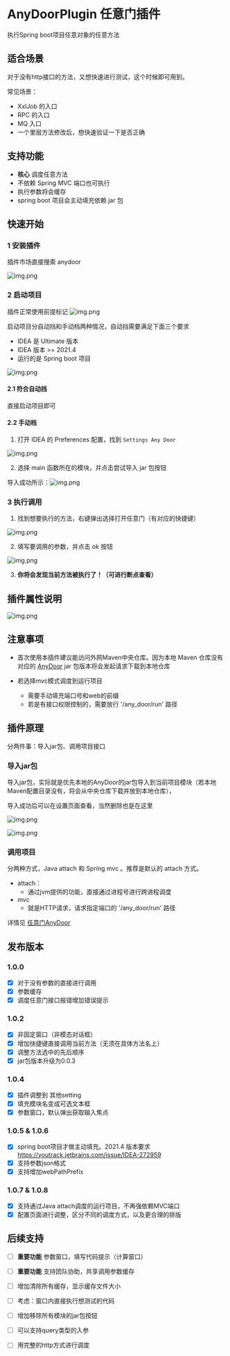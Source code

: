 # AnyDoorPlugin 任意门插件

执行Spring boot项目任意对象的任意方法

## 适合场景
对于没有http接口的方法，又想快速进行测试，这个时候即可用到。

常见场景：
- XxlJob 的入口
- RPC 的入口
- MQ 入口
- 一个里层方法修改后，想快速验证一下是否正确

## 支持功能
- **核心** 调度任意方法
- 不依赖 Spring MVC 端口也可执行
- 执行参数将会缓存
- spring boot 项目会主动填充依赖 jar 包

## 快速开始
### 1 安装插件
插件市场直接搜索 anydoor 

![img.png](dosc/image/安装插件.png)

### 2 启动项目
插件正常使用前提标记
![img.png](dosc/image/成功启动标记.png)

启动项目分自动挡和手动档两种情况，自动挡需要满足下面三个要求
- IDEA 是 Ultimate 版本
- IDEA 版本 >= 2021.4
- 运行的是 Spring boot 项目

![img.png](dosc/image/Springboot项目配置.png)

#### 2.1 符合自动挡
直接启动项目即可

#### 2.2 手动档
1. 打开 IDEA 的 Preferences 配置，找到 `Settings Any Door` 

![img.png](dosc/image/配置页.png)

2. 选择 main 函数所在的模块，并点击尝试导入 jar 包按钮

导入成功所示：![img.png](dosc/image/导入成功.png)

### 3 执行调用
1. 找到想要执行的方法，右键弹出选择打开任意门（有对应的快捷键）

![img.png](dosc/image/打开任意门.png)

2. 填写要调用的参数，并点击 ok 按钮

![img.png](dosc/image/启动.png)

3. **你将会发现当前方法被执行了！（可进行断点查看）**

## 插件属性说明

![img.png](dosc/image/插件配置说明.png)



## 注意事项
- 首次使用本插件建议能访问外网Maven中央仓库。因为本地 Maven 仓库没有对应的 [AnyDoor](https://github.com/lgp547/any-door) jar 包版本将会发起请求下载到本地仓库

- 若选择mvc模式调度到运行项目
  - 需要手动填充端口号和web的前缀
  - 若是有接口权限控制的，需要放行 '/any_door/run' 路径

## 插件原理
分两件事：导入jar包、调用项目接口
### 导入jar包

导入jar包，实际就是优先本地的AnyDoor的jar包导入到当前项目模块（若本地Maven配置目录没有，将会从中央仓库下载并放到本地仓库），

导入成功后可以在设置页面查看，当然删除也是在这里

![img.png](dosc/image/jar包导入.jpg)

![img.png](dosc/image/插入的maven路径.png)



### 调用项目
分两种方式，Java attach 和 Spring mvc 。推荐是默认的 attach 方式。

- attach：
  - 通过jvm提供的功能，直接通过进程号进行跨进程调度
- mvc
  - 就是HTTP请求，请求指定端口的 '/any_door/run' 路径

详情见 [任意门AnyDoor](https://github.com/lgp547/any-door)



## 发布版本
### 1.0.0
- [x] 对于没有参数的直接进行调用
- [x] 参数缓存
- [x] 调度任意门接口报错增加错误提示

### 1.0.2
- [x] 非固定窗口（非模态对话框）
- [x] 增加快捷键直接调用当前方法（无须在具体方法名上）
- [x] 调整方法选中的先后顺序
- [x] jar包版本升级为0.0.3

### 1.0.4
- [x] 插件调整到 其他setting
- [x] 填充模块名变成可选文本框
- [x] 参数窗口，默认弹出获取输入焦点

### 1.0.5 & 1.0.6
- [x] spring boot项目才做主动填充。2021.4 版本要求 https://youtrack.jetbrains.com/issue/IDEA-272959
- [x] 支持参数json格式
- [x] 支持增加webPathPrefix
  
### 1.0.7 & 1.0.8
- [x] 支持通过Java attach调度的运行项目，不再强依赖MVC端口
- [x] 配置页面进行调整，区分不同的调度方式，以及更合理的排版

## 后续支持
- [ ] **重要功能** 参数窗口，填写代码提示（计算窗口）
- [ ] **重要功能** 支持团队协助，共享调用参数缓存
- [ ] 增加清除所有缓存，显示缓存文件大小
- [ ] 考虑：窗口内直接执行想测试的代码
- [ ] 增加移除所有模块的jar包按钮
- [ ] 可以支持query类型的入参
- [ ] 用完整的http方式进行调度


